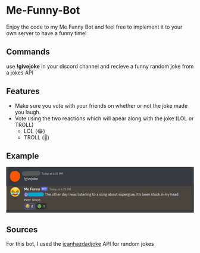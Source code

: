 # Me-Funny-Bot
Enjoy the code to my Me Funny Bot and feel free to implement it to your own server to have a funny time!


## Commands

use **!givejoke** in your discord channel and recieve a funny random joke from a jokes API

## Features

- Make sure you vote with your friends on whether or not the joke made you laugh.
- Vote using the two reactions which will apear along with the joke (LOL or TROLL)
  - LOL (😂)
  - TROLL (🤢)

## Example
![Example of bot function](MeFunnyBotExample.png)

## Sources
For this bot, I used the [icanhazdadjoke](https://icanhazdadjoke.com/api) API for random jokes  
